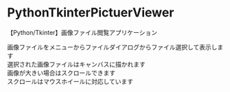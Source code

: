 # PythonTkinterPictuerViewer
【Python/Tkinter】画像ファイル閲覧アプリケーション

画像ファイルをメニューからファイルダイアログからファイル選択して表示します<br>
選択された画像ファイルはキャンバスに描かれます<br>
画像が大きい場合はスクロールできます<br>
スクロールはマウスホイールに対応しています<br>
